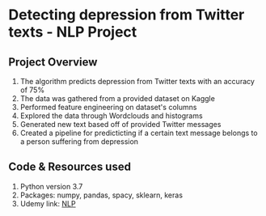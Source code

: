 # Detecting depression from Twitter texts - NLP Project

## Project Overview

 1. The algorithm predicts depression from Twitter texts with an accuracy of 75%
 2. The data was gathered from a provided dataset on Kaggle
 3.  Performed feature engineering on dataset's columns
 4. Explored the data through Wordclouds and histograms
 5. Generated new text based off of provided Twitter messages
 6. Created a pipeline for predicticting if a certain text message belongs to a person suffering from depression
 
 ## Code & Resources used
 
 1. Python version 3.7
 2. Packages: numpy, pandas, spacy, sklearn, keras
 3. Udemy link: [NLP](https://www.udemy.com/course/nlp-natural-language-processing-with-python/)
